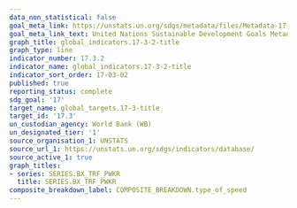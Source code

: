 ```yaml
---
data_non_statistical: false
goal_meta_link: https://unstats.un.org/sdgs/metadata/files/Metadata-17-03-02.pdf
goal_meta_link_text: United Nations Sustainable Development Goals Metadata (pdf 468kB)
graph_title: global_indicators.17-3-2-title
graph_type: line
indicator_number: 17.3.2
indicator_name: global_indicators.17-3-2-title
indicator_sort_order: 17-03-02
published: true
reporting_status: complete
sdg_goal: '17'
target_name: global_targets.17-3-title
target_id: '17.3'
un_custodian_agency: World Bank (WB)
un_designated_tier: '1'
source_organisation_1: UNSTATS
source_url_1: https://unstats.un.org/sdgs/indicators/database/
source_active_1: true
graph_titles:
- series: SERIES.BX_TRF_PWKR
  title: SERIES.BX_TRF_PWKR
composite_breakdown_label: COMPOSITE_BREAKDOWN.type_of_speed
---
```

